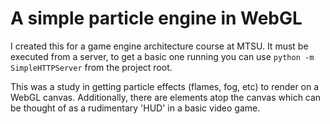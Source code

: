 # A simple particle engine in WebGL
I created this for a game engine architecture course at MTSU.  It must be executed from a server, to get a basic one running you can use ```python -m SimpleHTTPServer``` from the project root.

This was a study in getting particle effects (flames, fog, etc) to render on a WebGL canvas.  Additionally, there are elements atop the canvas which can be thought of as a rudimentary 'HUD' in a basic video game.
